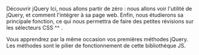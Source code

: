 Découvrir jQuery
Ici, nous allons partir de zéro : nous allons voir l'utilité de jQuery, et comment l'intégrer à sa page web.
Enfin, nous étudierons sa principale fonction, ce qui nous permettra de faire des petites révisions sur les sélecteurs CSS  ^^ .

Vous apprendrez par la même occasion vos premières méthodes jQuery. Les méthodes sont le pilier de fonctionnement de cette bibliothèque JS.

